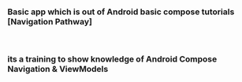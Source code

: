 <h3>Basic app which is out of Android basic compose tutorials [Navigation Pathway]</h3>
<br>
<h3>its a training to show knowledge of Android Compose Navigation & ViewModels</h3>
